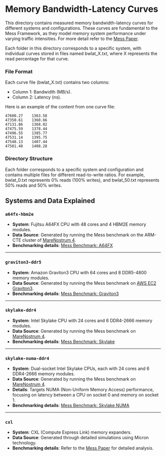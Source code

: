 # Memory Bandwidth-Latency Curves

This directory contains measured memory bandwidth-latency curves for different systems and configurations. These curves are fundamental to the Mess Framework, as they model memory system performance under varying traffic intensities. For more detail refer to the [Mess Paper](https://arxiv.org/abs/2405.10170).

Each folder in this directory corresponds to a specific system, with individual curves stored in files named bwlat_X.txt, where X represents the read percentage for that curve.

### File Format

Each curve file (bwlat_X.txt) contains two columns:
- Column 1: Bandwidth (MB/s).
- Column 2: Latency (ns).

Here is an example of the content from one curve file:

```text
47600.27    1363.58
47350.61    1360.66
47131.86    1368.02
47475.59    1378.44
47496.55    1385.77
47531.14    1395.75
47548.13    1407.44
47581.48    1408.28
```

### Directory Structure

Each folder corresponds to a specific system and configuration and contains multiple files for different read-to-write ratios. For example, bwlat_0.txt represents 0% reads (100% writes), and bwlat_50.txt represents 50% reads and 50% writes.


## Systems and Data Explained
### `a64fx-hbm2e`
- **System**: Fujitsu A64FX CPU with 48 cores and 4 HBM2E memory modules.
- **Data Source**: Generated by running the Mess benchmark on the ARM-CTE cluster of [MareNostrum 4](https://www.bsc.es/innovation-and-services/technical-information-cte-arm).
- **Benchmarking details**: [Mess Benchmark: A64FX](https://github.com/bsc-mem/Mess-benchmark/tree/main/CPU/Actual-hardware/ARM/A64FX)


---

### `graviton3-ddr5`
- **System**: Amazon Graviton3 CPU with 64 cores and 8 DDR5-4800 memory modules.
- **Data Source**: Generated by running the Mess benchmark on [AWS EC2 Graviton3](https://aws.amazon.com/blogs/aws/new-graviton3-based-general-purpose-m7g-and-memory-optimized-r7g-amazon-ec2-instances/).
- **Benchmarking details**: [Mess Benchmark: Graviton3](https://github.com/bsc-mem/Mess-benchmark/tree/main/CPU/Actual-hardware/ARM/Graviton3)

---

### `skylake-ddr4`
- **System**: Intel Skylake CPU with 24 cores and 6 DDR4-2666 memory modules.
- **Data Source**: Generated by running the Mess benchmark on [MareNostrum 4](https://www.bsc.es/marenostrum/marenostrum).
- **Benchmarking details**: [Mess Benchmark: Skylake](https://github.com/bsc-mem/Mess-benchmark/tree/main/CPU/Actual-hardware/x86/Intel-Skylake-Xeon-Platinum-8160)

---

### `skylake-numa-ddr4`
- **System**: Dual-socket Intel Skylake CPUs, each with 24 cores and 6 DDR4-2666 memory modules.
- **Data Source**: Generated by running the Mess benchmark on [MareNostrum 4](https://www.bsc.es/marenostrum/marenostrum).
- **Details**: Targets NUMA (Non-Uniform Memory Access) performance, focusing on latency between a CPU on socket 0 and memory on socket 1.
- **Benchmarking details**: [Mess Benchmark: Skylake NUMA](https://github.com/bsc-mem/Mess-benchmark/tree/main/CPU/Actual-hardware/x86/Intel-Skylake-Xeon-Platinum-8160)

---

### `cxl`
- **System**: CXL (Compute Express Link) memory expanders.
- **Data Source**: Generated through detailed simulations using Micron technology.
- **Benchmarking details**: Refer to the [Mess Paper](https://arxiv.org/abs/2405.10170) for detailed analysis.
